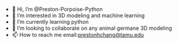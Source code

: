 - 👋 Hi, I’m @Preston-Porpoise-Python
- 👀 I’m interested in 3D modeling and machine learning
- 🌱 I’m currently learning python
- 💞️ I’m looking to collaborate on any animal germane 3D modeling
- 📫 How to reach me email:prestonhchang@tamu.edu

<!---
Preston-Porpoise-Python/Preston-Porpoise-Python is a ✨ special ✨ repository because its `README.md` (this file) appears on your GitHub profile.
You can click the Preview link to take a look at your changes.
--->

